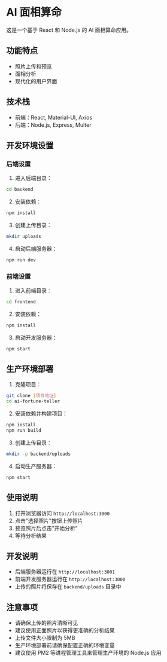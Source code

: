 # AI 面相算命

这是一个基于 React 和 Node.js 的 AI 面相算命应用。

## 功能特点

- 照片上传和预览
- 面相分析
- 现代化的用户界面

## 技术栈

- 前端：React, Material-UI, Axios
- 后端：Node.js, Express, Multer

## 开发环境设置

### 后端设置

1. 进入后端目录：
```bash
cd backend
```

2. 安装依赖：
```bash
npm install
```

3. 创建上传目录：
```bash
mkdir uploads
```

4. 启动后端服务器：
```bash
npm run dev
```

### 前端设置

1. 进入前端目录：
```bash
cd frontend
```

2. 安装依赖：
```bash
npm install
```

3. 启动开发服务器：
```bash
npm start
```

## 生产环境部署

1. 克隆项目：
```bash
git clone [项目地址]
cd ai-fortune-teller
```

2. 安装依赖并构建项目：
```bash
npm install
npm run build
```

3. 创建上传目录：
```bash
mkdir -p backend/uploads
```

4. 启动生产服务器：
```bash
npm start
```

## 使用说明

1. 打开浏览器访问 `http://localhost:3000`
2. 点击"选择照片"按钮上传照片
3. 预览照片后点击"开始分析"
4. 等待分析结果

## 开发说明

- 后端服务器运行在 `http://localhost:3001`
- 前端开发服务器运行在 `http://localhost:3000`
- 上传的照片将保存在 `backend/uploads` 目录中

## 注意事项

- 请确保上传的照片清晰可见
- 建议使用正面照片以获得更准确的分析结果
- 上传文件大小限制为 5MB
- 生产环境部署前请确保配置正确的环境变量
- 建议使用 PM2 等进程管理工具来管理生产环境的 Node.js 应用 